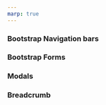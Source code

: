 ```yaml
---
marp: true
---
```


### Bootstrap Navigation bars
### Bootstrap Forms
### Modals
### Breadcrumb